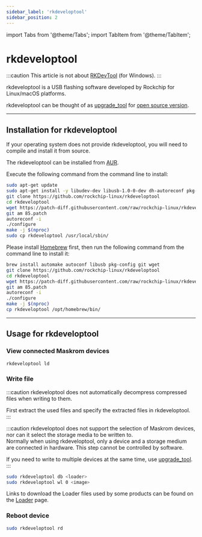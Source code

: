 ```yaml
---
sidebar_label: 'rkdeveloptool'
sidebar_position: 2
---
```


import Tabs from '@theme/Tabs';
import TabItem from '@theme/TabItem';

# rkdeveloptool

:::caution
This article is not about [RKDevTool](RKDevTool) (for Windows).
:::

rkdeveloptool is a USB flashing software developed by Rockchip for Linux/macOS platforms.

rkdeveloptool can be thought of as [upgrade_tool](upgrade_tool) for [open source version](https://opensource.rock-chips.com/wiki_Rkdeveloptool).

---

## Installation for rkdeveloptool

If your operating system does not provide rkdeveloptool, you will need to compile and install it from source.

<Tabs queryString="host_os">
<TabItem value="Arch Linux">

The rkdeveloptool can be installed from [AUR](https://aur.archlinux.org/packages/rkdeveloptool).

</TabItem>
<TabItem value="Debian">

Execute the following command from the command line to install:

```bash
sudo apt-get update
sudo apt-get install -y libudev-dev libusb-1.0-0-dev dh-autoreconf pkg-config libusb-1.0 build-essential g++ git wget
git clone https://github.com/rockchip-linux/rkdeveloptool
cd rkdeveloptool
wget https://patch-diff.githubusercontent.com/raw/rockchip-linux/rkdeveloptool/pull/85.patch
git am 85.patch
autoreconf -i
./configure
make -j $(nproc)
sudo cp rkdeveloptool /usr/local/sbin/
```

</TabItem>
<TabItem value="macOS">

Please install [Homebrew](https://brew.sh/) first, then run the following command from the command line to install it:

```bash
brew install automake autoconf libusb pkg-config git wget
git clone https://github.com/rockchip-linux/rkdeveloptool
cd rkdeveloptool
wget https://patch-diff.githubusercontent.com/raw/rockchip-linux/rkdeveloptool/pull/85.patch
git am 85.patch
autoreconf -i
./configure
make -j $(nproc)
cp rkdeveloptool /opt/homebrew/bin/
```

</TabItem>
</Tabs>

---

## Usage for rkdeveloptool

### View connected Maskrom devices

```bash
rkdeveloptool ld
```

### Write file

:::caution
rkdeveloptool does not automatically decompress compressed files when writing to them.

First extract the used files and specify the extracted files in rkdeveloptool.
:::

:::caution
rkdeveloptool does not support the selection of Maskrom devices, nor can it select the storage media to be written to.  
Normally when using rkdeveloptool, only a device and a storage medium are connected in hardware. This step cannot be controlled by software.

If you need to write to multiple devices at the same time, use [upgrade_tool](upgrade_tool).
:::

```bash
sudo rkdeveloptool db <loader>
sudo rkdeveloptool wl 0 <image>
```

Links to download the Loader files used by some products can be found on the [Loader](Loader) page.

### Reboot device

```bash
sudo rkdeveloptool rd
```
